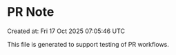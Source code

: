 # PR Note

Created at: Fri 17 Oct 2025 07:05:46 UTC

This file is generated to support testing of PR workflows.
